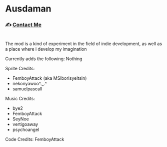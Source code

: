 # Ausdaman

### ✍️ [Contact Me](femboyattack.t.me) <br><br>

The mod is a kind of experiment in the field of indie development, as well as a place where i develop my imagination

Currently adds the following: Nothing

Sprite Credits:
- FemboyAttack (aka MSIborisyeltsin)
- nekonyawoo^._.^
- samuelpascall

Music Credits:
- bye2
- FemboyAttack
- SeyNoe
- vertigoaway
- psychoangel
<!--Loli in early 20s-->

Code Credits: FemboyAttack
